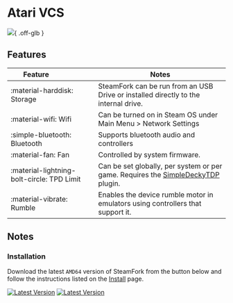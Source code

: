 # Atari VCS

![](../../_inc/images/devices/atari-vcs.png){ .off-glb }

## Features

| Feature&nbsp;&nbsp;&nbsp;&nbsp;&nbsp;&nbsp;&nbsp;&nbsp;&nbsp;&nbsp;&nbsp;&nbsp;&nbsp;&nbsp;&nbsp;&nbsp; | Notes |
| -- | -- |
| :material-harddisk: Storage | SteamFork can be run from an USB Drive or installed directly to the internal drive.
| :material-wifi: Wifi | Can be turned on in Steam OS under Main Menu > Network Settings |
| :simple-bluetooth: Bluetooth | Supports bluetooth audio and controllers |
| :material-fan: Fan | Controlled by system firmware. |
| :material-lightning-bolt-circle: TPD Limit | Can be set globally, per system or per game. Requires the [SimpleDeckyTDP](https://github.com/SteamFork/SimpleDeckyTDP) plugin.|
| :material-vibrate: Rumble | Enables the device rumble motor in emulators using controllers that support it. |

## Notes

### Installation

Download the latest `AMD64` version of SteamFork from the button below and follow the instructions listed on the [Install](../../../play/install/) page.

[![Latest Version](https://img.shields.io/github/release/SteamFork/distribution.svg?labelColor=111111&color=5998FF&label=Latest&style=flat#only-light)](https://github.com/SteamFork/distribution/releases/latest)
[![Latest Version](https://img.shields.io/github/release/SteamFork/distribution.svg?labelColor=dddddd&color=5998FF&label=Latest&style=flat#only-dark)](https://github.com/SteamFork/distribution/releases/latest)
